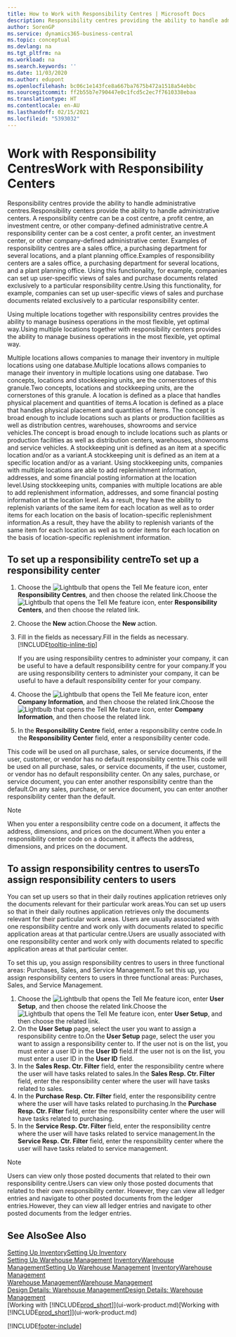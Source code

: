 ```yaml
---
title: How to Work with Responsibility Centres | Microsoft Docs
description: Responsibility centres providing the ability to handle administrative centres. A responsibility centre can be a cost centre, a profit centre, an investment centre, or other company-defined administrative centre.
author: SorenGP
ms.service: dynamics365-business-central
ms.topic: conceptual
ms.devlang: na
ms.tgt_pltfrm: na
ms.workload: na
ms.search.keywords: ''
ms.date: 11/03/2020
ms.author: edupont
ms.openlocfilehash: bc06c1e143fce8a667ba7675b472a1518a54ebbc
ms.sourcegitcommit: ff2b55b7e790447e0c1fcd5c2ec7f7610338ebaa
ms.translationtype: HT
ms.contentlocale: en-AU
ms.lasthandoff: 02/15/2021
ms.locfileid: "5393032"
---
```

# <a name="work-with-responsibility-centers"></a><span data-ttu-id="7c867-104">Work with Responsibility Centres</span><span class="sxs-lookup"><span data-stu-id="7c867-104">Work with Responsibility Centers</span></span>

<span data-ttu-id="7c867-105">Responsibility centres provide the ability to handle administrative centres.</span><span class="sxs-lookup"><span data-stu-id="7c867-105">Responsibility centers provide the ability to handle administrative centers.</span></span> <span data-ttu-id="7c867-106">A responsibility centre can be a cost centre, a profit centre, an investment centre, or other company-defined administrative centre.</span><span class="sxs-lookup"><span data-stu-id="7c867-106">A responsibility center can be a cost center, a profit center, an investment center, or other company-defined administrative center.</span></span> <span data-ttu-id="7c867-107">Examples of responsibility centres are a sales office, a purchasing department for several locations, and a plant planning office.</span><span class="sxs-lookup"><span data-stu-id="7c867-107">Examples of responsibility centers are a sales office, a purchasing department for several locations, and a plant planning office.</span></span> <span data-ttu-id="7c867-108">Using this functionality, for example, companies can set up user-specific views of sales and purchase documents related exclusively to a particular responsibility centre.</span><span class="sxs-lookup"><span data-stu-id="7c867-108">Using this functionality, for example, companies can set up user-specific views of sales and purchase documents related exclusively to a particular responsibility center.</span></span>  

<span data-ttu-id="7c867-109">Using multiple locations together with responsibility centres provides the ability to manage business operations in the most flexible, yet optimal way.</span><span class="sxs-lookup"><span data-stu-id="7c867-109">Using multiple locations together with responsibility centers provides the ability to manage business operations in the most flexible, yet optimal way.</span></span>

<span data-ttu-id="7c867-110">Multiple locations allows companies to manage their inventory in multiple locations using one database.</span><span class="sxs-lookup"><span data-stu-id="7c867-110">Multiple locations allows companies to manage their inventory in multiple locations using one database.</span></span> <span data-ttu-id="7c867-111">Two concepts, locations and stockkeeping units, are the cornerstones of this granule.</span><span class="sxs-lookup"><span data-stu-id="7c867-111">Two concepts, locations and stockkeeping units, are the cornerstones of this granule.</span></span> <span data-ttu-id="7c867-112">A location is defined as a place that handles physical placement and quantities of items.</span><span class="sxs-lookup"><span data-stu-id="7c867-112">A location is defined as a place that handles physical placement and quantities of items.</span></span> <span data-ttu-id="7c867-113">The concept is broad enough to include locations such as plants or production facilities as well as distribution centres, warehouses, showrooms and service vehicles.</span><span class="sxs-lookup"><span data-stu-id="7c867-113">The concept is broad enough to include locations such as plants or production facilities as well as distribution centers, warehouses, showrooms and service vehicles.</span></span> <span data-ttu-id="7c867-114">A stockkeeping unit is defined as an item at a specific location and/or as a variant.</span><span class="sxs-lookup"><span data-stu-id="7c867-114">A stockkeeping unit is defined as an item at a specific location and/or as a variant.</span></span> <span data-ttu-id="7c867-115">Using stockkeeping units, companies with multiple locations are able to add replenishment information, addresses, and some financial posting information at the location level.</span><span class="sxs-lookup"><span data-stu-id="7c867-115">Using stockkeeping units, companies with multiple locations are able to add replenishment information, addresses, and some financial posting information at the location level.</span></span> <span data-ttu-id="7c867-116">As a result, they have the ability to replenish variants of the same item for each location as well as to order items for each location on the basis of location-specific replenishment information.</span><span class="sxs-lookup"><span data-stu-id="7c867-116">As a result, they have the ability to replenish variants of the same item for each location as well as to order items for each location on the basis of location-specific replenishment information.</span></span>  

## <a name="to-set-up-a-responsibility-center"></a><span data-ttu-id="7c867-117">To set up a responsibility centre</span><span class="sxs-lookup"><span data-stu-id="7c867-117">To set up a responsibility center</span></span>

1. <span data-ttu-id="7c867-118">Choose the ![Lightbulb that opens the Tell Me feature](media/ui-search/search_small.png "Tell me what you want to do") icon, enter **Responsibility Centres**, and then choose the related link.</span><span class="sxs-lookup"><span data-stu-id="7c867-118">Choose the ![Lightbulb that opens the Tell Me feature](media/ui-search/search_small.png "Tell me what you want to do") icon, enter **Responsibility Centers**, and then choose the related link.</span></span>  
2. <span data-ttu-id="7c867-119">Choose the **New** action.</span><span class="sxs-lookup"><span data-stu-id="7c867-119">Choose the **New** action.</span></span>  
3. <span data-ttu-id="7c867-120">Fill in the fields as necessary.</span><span class="sxs-lookup"><span data-stu-id="7c867-120">Fill in the fields as necessary.</span></span> [!INCLUDE[tooltip-inline-tip](includes/tooltip-inline-tip_md.md)]  

    <span data-ttu-id="7c867-121">If you are using responsibility centres to administer your company, it can be useful to have a default responsibility centre for your company.</span><span class="sxs-lookup"><span data-stu-id="7c867-121">If you are using responsibility centers to administer your company, it can be useful to have a default responsibility center for your company.</span></span>
4. <span data-ttu-id="7c867-122">Choose the ![Lightbulb that opens the Tell Me feature](media/ui-search/search_small.png "Tell me what you want to do") icon, enter **Company Information**, and then choose the related link.</span><span class="sxs-lookup"><span data-stu-id="7c867-122">Choose the ![Lightbulb that opens the Tell Me feature](media/ui-search/search_small.png "Tell me what you want to do") icon, enter **Company Information**, and then choose the related link.</span></span>
5. <span data-ttu-id="7c867-123">In the **Responsibility Centre** field, enter a responsibility centre code.</span><span class="sxs-lookup"><span data-stu-id="7c867-123">In the **Responsibility Center** field, enter a responsibility center code.</span></span>

<span data-ttu-id="7c867-124">This code will be used on all purchase, sales, or service documents, if the user, customer, or vendor has no default responsibility centre.</span><span class="sxs-lookup"><span data-stu-id="7c867-124">This code will be used on all purchase, sales, or service documents, if the user, customer, or vendor has no default responsibility center.</span></span> <span data-ttu-id="7c867-125">On any sales, purchase, or service document, you can enter another responsibility centre than the default.</span><span class="sxs-lookup"><span data-stu-id="7c867-125">On any sales, purchase, or service document, you can enter another responsibility center than the default.</span></span>

> [!NOTE]  
> <span data-ttu-id="7c867-126">When you enter a responsibility centre code on a document, it affects the address, dimensions, and prices on the document.</span><span class="sxs-lookup"><span data-stu-id="7c867-126">When you enter a responsibility center code on a document, it affects the address, dimensions, and prices on the document.</span></span>  

## <a name="to-assign-responsibility-centers-to-users"></a><span data-ttu-id="7c867-127">To assign responsibility centres to users</span><span class="sxs-lookup"><span data-stu-id="7c867-127">To assign responsibility centers to users</span></span>

<span data-ttu-id="7c867-128">You can set up users so that in their daily routines application retrieves only the documents relevant for their particular work areas.</span><span class="sxs-lookup"><span data-stu-id="7c867-128">You can set up users so that in their daily routines application retrieves only the documents relevant for their particular work areas.</span></span> <span data-ttu-id="7c867-129">Users are usually associated with one responsibility centre and work only with documents related to specific application areas at that particular centre.</span><span class="sxs-lookup"><span data-stu-id="7c867-129">Users are usually associated with one responsibility center and work only with documents related to specific application areas at that particular center.</span></span>  

<span data-ttu-id="7c867-130">To set this up, you assign responsibility centres to users in three functional areas: Purchases, Sales, and Service Management.</span><span class="sxs-lookup"><span data-stu-id="7c867-130">To set this up, you assign responsibility centers to users in three functional areas: Purchases, Sales, and Service Management.</span></span>  

1. <span data-ttu-id="7c867-131">Choose the ![Lightbulb that opens the Tell Me feature](media/ui-search/search_small.png "Tell me what you want to do") icon, enter **User Setup**, and then choose the related link.</span><span class="sxs-lookup"><span data-stu-id="7c867-131">Choose the ![Lightbulb that opens the Tell Me feature](media/ui-search/search_small.png "Tell me what you want to do") icon, enter **User Setup**, and then choose the related link.</span></span>  
2. <span data-ttu-id="7c867-132">On the **User Setup** page, select the user you want to assign a responsibility centre to.</span><span class="sxs-lookup"><span data-stu-id="7c867-132">On the **User Setup** page, select the user you want to assign a responsibility center to.</span></span> <span data-ttu-id="7c867-133">If the user not is on the list, you must enter a user ID in the **User ID** field.</span><span class="sxs-lookup"><span data-stu-id="7c867-133">If the user not is on the list, you must enter a user ID in the **User ID** field.</span></span>  
3. <span data-ttu-id="7c867-134">In the **Sales Resp. Ctr. Filter** field, enter the responsibility centre where the user will have tasks related to sales.</span><span class="sxs-lookup"><span data-stu-id="7c867-134">In the **Sales Resp. Ctr. Filter** field, enter the responsibility center where the user will have tasks related to sales.</span></span>  
4. <span data-ttu-id="7c867-135">In the **Purchase Resp. Ctr. Filter** field, enter the responsibility centre where the user will have tasks related to purchasing.</span><span class="sxs-lookup"><span data-stu-id="7c867-135">In the **Purchase Resp. Ctr. Filter** field, enter the responsibility center where the user will have tasks related to purchasing.</span></span>  
5. <span data-ttu-id="7c867-136">In the **Service Resp. Ctr. Filter** field, enter the responsibility centre where the user will have tasks related to service management.</span><span class="sxs-lookup"><span data-stu-id="7c867-136">In the **Service Resp. Ctr. Filter** field, enter the responsibility center where the user will have tasks related to service management.</span></span>  

> [!NOTE]  
> <span data-ttu-id="7c867-137">Users can view only those posted documents that related to their own responsibility centre.</span><span class="sxs-lookup"><span data-stu-id="7c867-137">Users can view only those posted documents that related to their own responsibility center.</span></span> <span data-ttu-id="7c867-138">However, they can view all ledger entries and navigate to other posted documents from the ledger entries.</span><span class="sxs-lookup"><span data-stu-id="7c867-138">However, they can view all ledger entries and navigate to other posted documents from the ledger entries.</span></span>

## <a name="see-also"></a><span data-ttu-id="7c867-139">See Also</span><span class="sxs-lookup"><span data-stu-id="7c867-139">See Also</span></span>

[<span data-ttu-id="7c867-140">Setting Up Inventory</span><span class="sxs-lookup"><span data-stu-id="7c867-140">Setting Up Inventory</span></span>](inventory-setup-inventory.md)  
<span data-ttu-id="7c867-141">[Setting Up Warehouse Management](warehouse-setup-warehouse.md)
[Inventory](inventory-manage-inventory.md)[Warehouse Management](warehouse-manage-warehouse.md)</span><span class="sxs-lookup"><span data-stu-id="7c867-141">[Setting Up Warehouse Management](warehouse-setup-warehouse.md)
[Inventory](inventory-manage-inventory.md)[Warehouse Management](warehouse-manage-warehouse.md)</span></span>  
[<span data-ttu-id="7c867-142">Warehouse Management</span><span class="sxs-lookup"><span data-stu-id="7c867-142">Warehouse Management</span></span>](warehouse-manage-warehouse.md)  
[<span data-ttu-id="7c867-143">Design Details: Warehouse Management</span><span class="sxs-lookup"><span data-stu-id="7c867-143">Design Details: Warehouse Management</span></span>](design-details-warehouse-management.md)  
<span data-ttu-id="7c867-144">[Working with [!INCLUDE[prod_short](includes/prod_short.md)]](ui-work-product.md)</span><span class="sxs-lookup"><span data-stu-id="7c867-144">[Working with [!INCLUDE[prod_short](includes/prod_short.md)]](ui-work-product.md)</span></span>  


[!INCLUDE[footer-include](includes/footer-banner.md)]